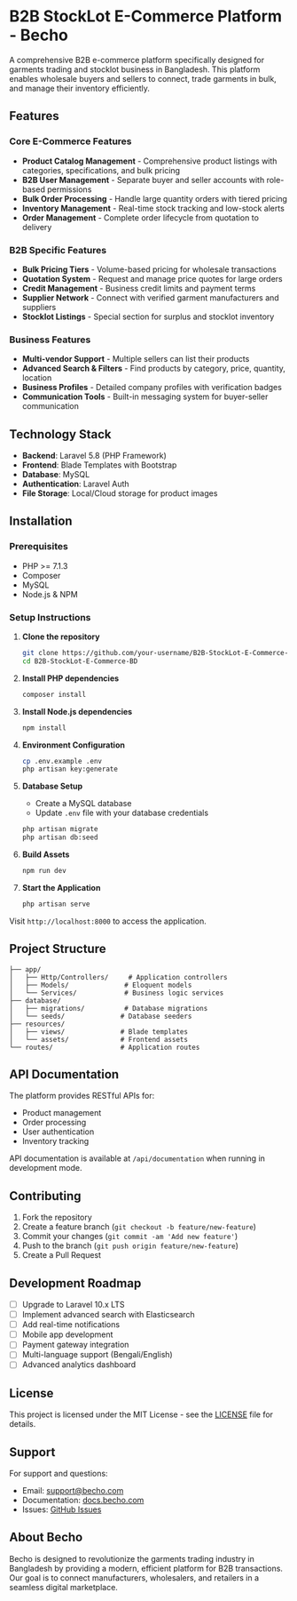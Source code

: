 # B2B StockLot E-Commerce Platform - Becho

A comprehensive B2B e-commerce platform specifically designed for garments trading and stocklot business in Bangladesh. This platform enables wholesale buyers and sellers to connect, trade garments in bulk, and manage their inventory efficiently.

## Features

### Core E-Commerce Features
- **Product Catalog Management** - Comprehensive product listings with categories, specifications, and bulk pricing
- **B2B User Management** - Separate buyer and seller accounts with role-based permissions
- **Bulk Order Processing** - Handle large quantity orders with tiered pricing
- **Inventory Management** - Real-time stock tracking and low-stock alerts
- **Order Management** - Complete order lifecycle from quotation to delivery

### B2B Specific Features
- **Bulk Pricing Tiers** - Volume-based pricing for wholesale transactions
- **Quotation System** - Request and manage price quotes for large orders
- **Credit Management** - Business credit limits and payment terms
- **Supplier Network** - Connect with verified garment manufacturers and suppliers
- **Stocklot Listings** - Special section for surplus and stocklot inventory

### Business Features
- **Multi-vendor Support** - Multiple sellers can list their products
- **Advanced Search & Filters** - Find products by category, price, quantity, location
- **Business Profiles** - Detailed company profiles with verification badges
- **Communication Tools** - Built-in messaging system for buyer-seller communication

## Technology Stack

- **Backend**: Laravel 5.8 (PHP Framework)
- **Frontend**: Blade Templates with Bootstrap
- **Database**: MySQL
- **Authentication**: Laravel Auth
- **File Storage**: Local/Cloud storage for product images

## Installation

### Prerequisites
- PHP >= 7.1.3
- Composer
- MySQL
- Node.js & NPM

### Setup Instructions

1. **Clone the repository**
   ```bash
   git clone https://github.com/your-username/B2B-StockLot-E-Commerce-BD.git
   cd B2B-StockLot-E-Commerce-BD
   ```

2. **Install PHP dependencies**
   ```bash
   composer install
   ```

3. **Install Node.js dependencies**
   ```bash
   npm install
   ```

4. **Environment Configuration**
   ```bash
   cp .env.example .env
   php artisan key:generate
   ```

5. **Database Setup**
   - Create a MySQL database
   - Update `.env` file with your database credentials
   ```bash
   php artisan migrate
   php artisan db:seed
   ```

6. **Build Assets**
   ```bash
   npm run dev
   ```

7. **Start the Application**
   ```bash
   php artisan serve
   ```

Visit `http://localhost:8000` to access the application.

## Project Structure

```
├── app/
│   ├── Http/Controllers/     # Application controllers
│   ├── Models/              # Eloquent models
│   └── Services/            # Business logic services
├── database/
│   ├── migrations/          # Database migrations
│   └── seeds/              # Database seeders
├── resources/
│   ├── views/              # Blade templates
│   └── assets/             # Frontend assets
└── routes/                 # Application routes
```

## API Documentation

The platform provides RESTful APIs for:
- Product management
- Order processing
- User authentication
- Inventory tracking

API documentation is available at `/api/documentation` when running in development mode.

## Contributing

1. Fork the repository
2. Create a feature branch (`git checkout -b feature/new-feature`)
3. Commit your changes (`git commit -am 'Add new feature'`)
4. Push to the branch (`git push origin feature/new-feature`)
5. Create a Pull Request

## Development Roadmap

- [ ] Upgrade to Laravel 10.x LTS
- [ ] Implement advanced search with Elasticsearch
- [ ] Add real-time notifications
- [ ] Mobile app development
- [ ] Payment gateway integration
- [ ] Multi-language support (Bengali/English)
- [ ] Advanced analytics dashboard

## License

This project is licensed under the MIT License - see the [LICENSE](LICENSE) file for details.

## Support

For support and questions:
- Email: support@becho.com
- Documentation: [docs.becho.com](https://docs.becho.com)
- Issues: [GitHub Issues](https://github.com/your-username/B2B-StockLot-E-Commerce-BD/issues)

## About Becho

Becho is designed to revolutionize the garments trading industry in Bangladesh by providing a modern, efficient platform for B2B transactions. Our goal is to connect manufacturers, wholesalers, and retailers in a seamless digital marketplace.
